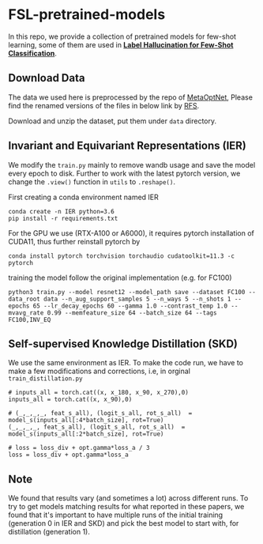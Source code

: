 # FSL-pretrained-models

In this repo, we provide a collection of pretrained models for few-shot learning, some of them are used in **[Label Hallucination for Few-Shot Classification](https://arxiv.org/abs/2112.03340)**.

## Download Data
The data we used here is preprocessed by the repo of [MetaOptNet](https://github.com/kjunelee/MetaOptNet), Please find the renamed versions of the files in below link by [RFS](https://github.com/WangYueFt/rfs).

Download and unzip the dataset, put them under ```data``` directory.

## Invariant and Equivariant Representations (IER)
We modify the `train.py` mainly to remove wandb usage and save the model every epoch to disk. Further to work with the latest pytorch version, we change the `.view()` function in `utils` to `.reshape()`.

First creating a conda environment named IER
```
conda create -n IER python=3.6
pip install -r requirements.txt
```
For the GPU we use (RTX-A100 or A6000), it requires pytorch installation of CUDA11, thus further reinstall pytorch by
```
conda install pytorch torchvision torchaudio cudatoolkit=11.3 -c pytorch
```
training the model follow the original implementation (e.g. for FC100)
```
python3 train.py --model resnet12 --model_path save --dataset FC100 --data_root data --n_aug_support_samples 5 --n_ways 5 --n_shots 1 --epochs 65 --lr_decay_epochs 60 --gamma 1.0 --contrast_temp 1.0 --mvavg_rate 0.99 --memfeature_size 64 --batch_size 64 --tags FC100,INV_EQ
```

## Self-supervised Knowledge Distillation (SKD)
We use the same environment as IER. To make the code run, we have to make a few modifications and corrections, i.e, in orginal `train_distillation.py`
```
# inputs_all = torch.cat((x, x_180, x_90, x_270),0)
inputs_all = torch.cat((x, x_90),0)

# (_,_,_,_, feat_s_all), (logit_s_all, rot_s_all)  = model_s(inputs_all[:4*batch_size], rot=True)
(_,_,_,_, feat_s_all), (logit_s_all, rot_s_all)  = model_s(inputs_all[:2*batch_size], rot=True)

# loss = loss_div + opt.gamma*loss_a / 3
loss = loss_div + opt.gamma*loss_a 
```

## Note
We found that results vary (and sometimes a lot) across different runs. To try to get models matching results for what reported in these papers, we found that it's important to have multiple runs of the initial training (generation 0 in IER and SKD) and pick the best model to start with, for distillation (generation 1). 

